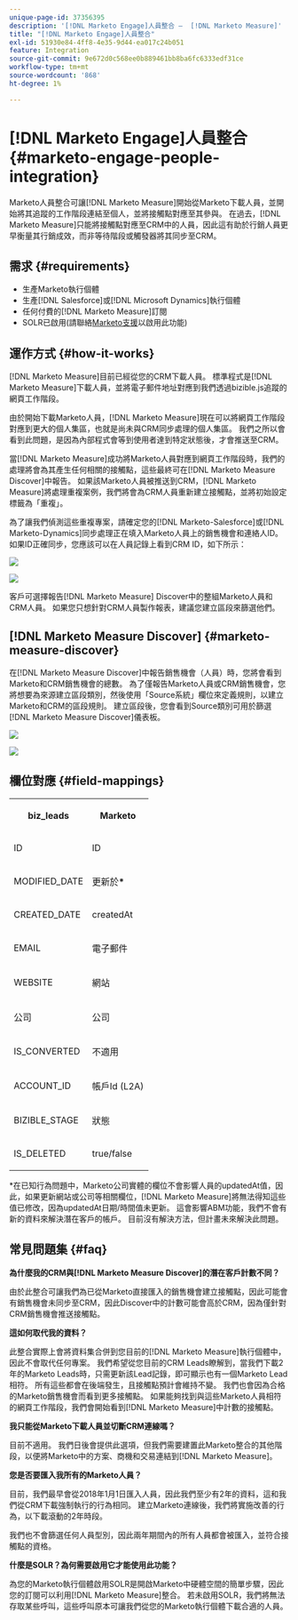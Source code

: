 ```yaml
---
unique-page-id: 37356395
description: '[!DNL Marketo Engage]人員整合 —  [!DNL Marketo Measure]'
title: "[!DNL Marketo Engage]人員整合"
exl-id: 51930e84-4ff8-4e35-9d44-ea017c24b051
feature: Integration
source-git-commit: 9e672d0c568ee0b889461bb8ba6fc6333edf31ce
workflow-type: tm+mt
source-wordcount: '868'
ht-degree: 1%

---
```


# [!DNL Marketo Engage]人員整合 {#marketo-engage-people-integration}

Marketo人員整合可讓[!DNL Marketo Measure]開始從Marketo下載人員，並開始將其追蹤的工作階段連結至個人，並將接觸點對應至其參與。 在過去，[!DNL Marketo Measure]只能將接觸點對應至CRM中的人員，因此這有助於行銷人員更早衡量其行銷成效，而非等待階段或觸發器將其同步至CRM。

## 需求 {#requirements}

* 生產Marketo執行個體
* 生產[!DNL Salesforce]或[!DNL Microsoft Dynamics]執行個體
* 任何付費的[!DNL Marketo Measure]訂閱
* SOLR已啟用(請聯絡[Marketo支援](https://nation.marketo.com/t5/Support/ct-p/Support)以啟用此功能)

## 運作方式 {#how-it-works}

[!DNL Marketo Measure]目前已經從您的CRM下載人員。 標準程式是[!DNL Marketo Measure]下載人員，並將電子郵件地址對應到我們透過bizible.js追蹤的網頁工作階段。

由於開始下載Marketo人員，[!DNL Marketo Measure]現在可以將網頁工作階段對應到更大的個人集區，也就是尚未與CRM同步處理的個人集區。 我們之所以會看到此問題，是因為內部程式會等到使用者達到特定狀態後，才會推送至CRM。

當[!DNL Marketo Measure]成功將Marketo人員對應到網頁工作階段時，我們的處理將會為其產生任何相關的接觸點，這些最終可在[!DNL Marketo Measure Discover]中報告。 如果該Marketo人員被推送到CRM，[!DNL Marketo Measure]將處理重複案例，我們將會為CRM人員重新建立接觸點，並將初始設定標籤為「重複」。

為了讓我們偵測這些重複專案，請確定您的[!DNL Marketo-Salesforce]或[!DNL Marketo-Dynamics]同步處理正在填入Marketo人員上的銷售機會和連絡人ID。 如果ID正確同步，您應該可以在人員記錄上看到CRM ID，如下所示：

![](assets/5a.png)

![](assets/5b.png)

客戶可選擇報告[!DNL Marketo Measure] Discover中的整組Marketo人員和CRM人員。 如果您只想針對CRM人員製作報表，建議您建立區段來篩選他們。

## [!DNL Marketo Measure Discover] {#marketo-measure-discover}

在[!DNL Marketo Measure Discover]中報告銷售機會（人員）時，您將會看到Marketo和CRM銷售機會的總數。 為了僅報告Marketo人員或CRM銷售機會，您將想要為來源建立區段類別，然後使用「Source系統」欄位來定義規則，以建立Marketo和CRM的區段規則。 建立區段後，您會看到Source類別可用於篩選[!DNL Marketo Measure Discover]儀表板。

![](assets/bizible-discover-1.png)

![](assets/bizible-discover-2.png)

## 欄位對應 {#field-mappings}

<table> 
 <colgroup> 
  <col> 
  <col> 
 </colgroup> 
 <tbody> 
  <tr> 
   <th><p><strong>biz_leads</strong></p></th> 
   <th><p><strong>Marketo</strong></p></th> 
  </tr> 
  <tr> 
   <td><p>ID</p></td> 
   <td><p>ID</p></td> 
  </tr> 
  <tr> 
   <td><p>MODIFIED_DATE</p></td> 
   <td><p>更新於<strong>*</strong></p></td> 
  </tr> 
  <tr> 
   <td><p>CREATED_DATE</p></td> 
   <td><p>createdAt</p></td> 
  </tr> 
  <tr> 
   <td><p>EMAIL</p></td> 
   <td><p>電子郵件</p></td> 
  </tr> 
  <tr> 
   <td><p>WEBSITE</p></td> 
   <td><p>網站</p></td> 
  </tr> 
  <tr> 
   <td><p>公司</p></td> 
   <td><p>公司</p></td> 
  </tr> 
  <tr> 
   <td><p>IS_CONVERTED</p></td> 
   <td><p>不適用</p></td> 
  </tr> 
  <tr> 
   <td><p>ACCOUNT_ID</p></td> 
   <td><p>帳戶Id (L2A)</p></td> 
  </tr> 
  <tr> 
   <td><p>BIZIBLE_STAGE</p></td> 
   <td><p>狀態</p></td> 
  </tr> 
  <tr> 
   <td><p>IS_DELETED</p></td> 
   <td><p>true/false</p></td> 
  </tr> 
 </tbody> 
</table>

*在已知行為問題中，Marketo公司實體的欄位不會影響人員的updatedAt值，因此，如果更新網站或公司等相關欄位，[!DNL Marketo Measure]將無法得知這些值已修改，因為updatedAt日期/時間值未更新。 這會影響ABM功能，我們不會有新的資料來解決潛在客戶的帳戶。 目前沒有解決方法，但計畫未來解決此問題。

## 常見問題集 {#faq}

**為什麼我的CRM與[!DNL Marketo Measure Discover]的潛在客戶計數不同？**

由於此整合可讓我們為已從Marketo直接匯入的銷售機會建立接觸點，因此可能會有銷售機會未同步至CRM，因此Discover中的計數可能會高於CRM，因為僅針對CRM銷售機會推送接觸點。

**這如何取代我的資料？**

此整合實際上會將資料集合併到您目前的[!DNL Marketo Measure]執行個體中，因此不會取代任何專案。 我們希望從您目前的CRM Leads瞭解到，當我們下載2年的Marketo Leads時，只需更新該Lead記錄，即可顯示也有一個Marketo Lead相符。 所有這些都會在後端發生，且接觸點預計會維持不變。 我們也會因為合格的Marketo銷售機會而看到更多接觸點。 如果能夠找到與這些Marketo人員相符的網頁工作階段，我們會開始看到[!DNL Marketo Measure]中計數的接觸點。

**我只能從Marketo下載人員並切斷CRM連線嗎？**

目前不適用。 我們日後會提供此選項，但我們需要建置此Marketo整合的其他階段，以便將Marketo中的方案、商機和交易連結到[!DNL Marketo Measure]。

**您是否要匯入我所有的Marketo人員？**

目前，我們最早會從2018年1月1日匯入人員，因此我們至少有2年的資料，這和我們從CRM下載強制執行的行為相同。 建立Marketo連線後，我們將實施改善的行為，以下載滾動的2年時段。

我們也不會篩選任何人員型別，因此兩年期間內的所有人員都會被匯入，並符合接觸點的資格。

**什麼是SOLR？為何需要啟用它才能使用此功能？**

為您的Marketo執行個體啟用SOLR是開啟Marketo中硬體空間的簡單步驟，因此您的訂閱可以利用[!DNL Marketo Measure]整合。 若未啟用SOLR，我們將無法存取某些呼叫，這些呼叫原本可讓我們從您的Marketo執行個體下載合適的人員。
